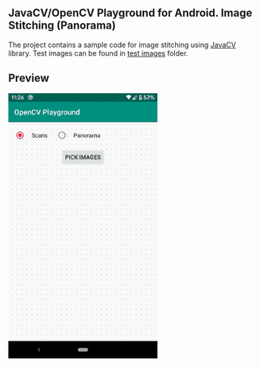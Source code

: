 ## JavaCV/OpenCV Playground for Android. Image Stitching (Panorama)
The project contains a sample code for image stitching using [JavaCV](https://github.com/bytedeco/javacv) library. Test images can be found in [test images](test%20images) folder.

## Preview

<img src="preview/preview.gif" width="300">